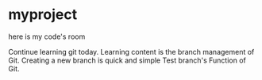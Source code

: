 # myproject
here is my code's room

Continue learning git today.
Learning content is the branch management of Git.
Creating a new branch is quick and simple
Test branch's Function of Git.
